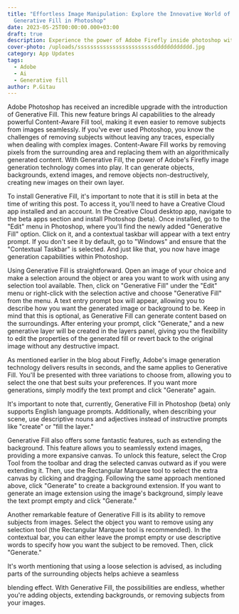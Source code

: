 ```yaml
---
title: "Effortless Image Manipulation: Explore the Innovative World of
  Generative Fill in Photoshop"
date: 2023-05-25T00:00:00.000+03:00
draft: true
description: Experience the power of Adobe Firefly inside photoshop with Generative fill
cover-photo: /uploads/ssssssssssssssssssssssssdddddddddddd.jpg
category: App Updates
tags:
  - Adobe
  - Ai
  - Generative fill
author: P.Gitau
---
```

Adobe Photoshop has received an incredible upgrade with the introduction of Generative Fill. This new feature brings AI capabilities to the already powerful Content-Aware Fill tool, making it even easier to remove subjects from images seamlessly. If you've ever used Photoshop, you know the challenges of removing subjects without leaving any traces, especially when dealing with complex images. Content-Aware Fill works by removing pixels from the surrounding area and replacing them with an algorithmically generated content. With Generative Fill, the power of Adobe's Firefly image generation technology comes into play. It can generate objects, backgrounds, extend images, and remove objects non-destructively, creating new images on their own layer.





To install Generative Fill, it's important to note that it is still in beta at the time of writing this post. To access it, you'll need to have a Creative Cloud app installed and an account. In the Creative Cloud desktop app, navigate to the beta apps section and install Photoshop (beta). Once installed, go to the "Edit" menu in Photoshop, where you'll find the newly added "Generative Fill" option. Click on it, and a contextual taskbar will appear with a text entry prompt. If you don't see it by default, go to "Windows" and ensure that the "Contextual Taskbar" is selected. And just like that, you now have image generation capabilities within Photoshop.





Using Generative Fill is straightforward. Open an image of your choice and make a selection around the object or area you want to work with using any selection tool available. Then, click on "Generative Fill" under the "Edit" menu or right-click with the selection active and choose "Generative Fill" from the menu. A text entry prompt box will appear, allowing you to describe how you want the generated image or background to be. Keep in mind that this is optional, as Generative Fill can generate content based on the surroundings. After entering your prompt, click "Generate," and a new generative layer will be created in the layers panel, giving you the flexibility to edit the properties of the generated fill or revert back to the original image without any destructive impact.





As mentioned earlier in the blog about Firefly, Adobe's image generation technology delivers results in seconds, and the same applies to Generative Fill. You'll be presented with three variations to choose from, allowing you to select the one that best suits your preferences. If you want more generations, simply modify the text prompt and click "Generate" again.





It's important to note that, currently, Generative Fill in Photoshop (beta) only supports English language prompts. Additionally, when describing your scene, use descriptive nouns and adjectives instead of instructive prompts like "create" or "fill the layer."





Generative Fill also offers some fantastic features, such as extending the background. This feature allows you to seamlessly extend images, providing a more expansive canvas. To unlock this feature, select the Crop Tool from the toolbar and drag the selected canvas outward as if you were extending it. Then, use the Rectangular Marquee tool to select the extra canvas by clicking and dragging. Following the same approach mentioned above, click "Generate" to create a background extension. If you want to generate an image extension using the image's background, simply leave the text prompt empty and click "Generate."





Another remarkable feature of Generative Fill is its ability to remove subjects from images. Select the object you want to remove using any selection tool (the Rectangular Marquee tool is recommended). In the contextual bar, you can either leave the prompt empty or use descriptive words to specify how you want the subject to be removed. Then, click "Generate."





It's worth mentioning that using a loose selection is advised, as including parts of the surrounding objects helps achieve a seamless





 blending effect. With Generative Fill, the possibilities are endless, whether you're adding objects, extending backgrounds, or removing subjects from your images.
